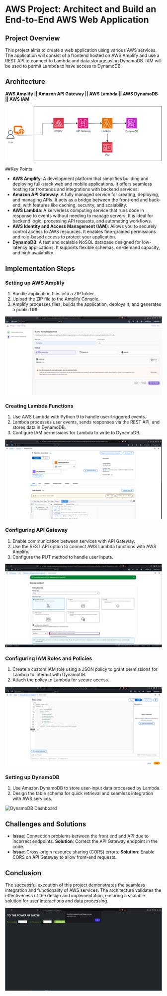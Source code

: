 # AWS Project: Architect and Build an End-to-End AWS Web Application

## Project Overview

This project aims to create a web application using various AWS services. The application will consist of a frontend hosted on AWS Amplify and use a REST API to connect to Lambda and data storage using DynamoDB. IAM will be used to permit Lambda to have access to DynamoDB.

## Architecture

**AWS Amplify || Amazon API Gateway || AWS Lambda || AWS DynamoDB || AWS IAM**

![Project Architecture](project-architecture.png)

##Key Points

- **AWS Amplify**: A development platform that simplifies building and deploying full-stack web and mobile applications. It offers seamless hosting for frontends and integrations with backend services.
- **Amazon API Gateway**: A fully managed service for creating, deploying, and managing APIs. It acts as a bridge between the front-end and back-end, with features like caching, security, and scalability.
- **AWS Lambda**: A serverless computing service that runs code in response to events without needing to manage servers. It is ideal for backend logic, processing API requests, and automating workflows.
- **AWS Identity and Access Management (IAM)**: Allows you to securely control access to AWS resources. It enables fine-grained permissions and role-based access to protect your application.
- **DynamoDB**: A fast and scalable NoSQL database designed for low-latency applications. It supports flexible schemas, on-demand capacity, and high availability.

## Implementation Steps

### Setting up AWS Amplify

1. Bundle application files into a ZIP folder.
2. Upload the ZIP file to the Amplify Console.
3. Amplify processes files, builds the application, deploys it, and generates a public URL.

![Amplify Setup](amplify-setup.png)

### Creating Lambda Functions

1. Use AWS Lambda with Python 9 to handle user-triggered events.
2. Lambda processes user events, sends responses via the REST API, and stores data in DynamoDB.
3. Configure IAM permissions for Lambda to write to DynamoDB.

![Lambda Functions](lambda-functions.png)

### Configuring API Gateway

1. Enable communication between services with API Gateway.
2. Use the REST API option to connect AWS Lambda functions with AWS Amplify.
3. Configure the PUT method to handle user inputs.

![API Gateway Configuration](api-gateway-config.png)

### Configuring IAM Roles and Policies

1. Create a custom IAM role using a JSON policy to grant permissions for Lambda to interact with DynamoDB.
2. Attach the policy to Lambda for secure access.

![IAM Policy](iam-policy.png)

### Setting up DynamoDB

1. Use Amazon DynamoDB to store user-input data processed by Lambda.
2. Design the table schema for quick retrieval and seamless integration with AWS services.

![DynamoDB Dashboard](dynamodb-dashboard.png)

## Challenges and Solutions

- **Issue**: Connection problems between the front end and API due to incorrect endpoints.
  **Solution**: Correct the API Gateway endpoint in the code.
- **Issue**: Cross-origin resource sharing (CORS) errors.
  **Solution**: Enable CORS on API Gateway to allow front-end requests.

## Conclusion

The successful execution of this project demonstrates the seamless integration and functionality of AWS services. The architecture validates the effectiveness of the design and implementation, ensuring a scalable solution for user interactions and data processing.

![Final User Interface](final-ui.png)
